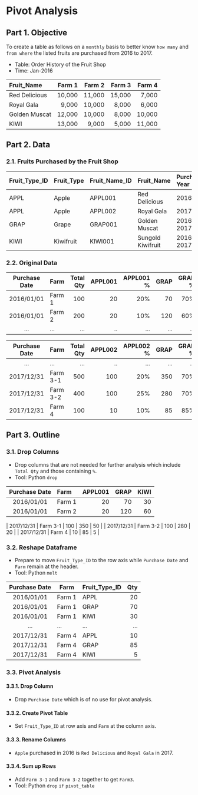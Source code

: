 # Pivot Analysis
## Part 1. Objective
To create a table as follows on a ```monthly``` basis to better know ```how many``` and ```from where``` the listed fruits are purchased from 2016 to 2017.

- Table: Order History of the Fruit Shop  
- Time: Jan-2016

| Fruit_Name     | Farm 1 | Farm 2 | Farm 3 | Farm 4 |
| :---           | ---:   | ---:   | ---:   | ---:   |
| Red Delicious  | 10,000 | 11,000 | 15,000 | 7,000  |
| Royal Gala     | 9,000  | 10,000 | 8,000  | 6,000  |
| Golden Muscat  | 12,000 | 10,000 | 8,000  | 10,000 |
| KIWI           | 13,000 | 9,000  | 5,000  | 11,000 |

## Part 2. Data
### 2.1. Fruits Purchased by the Fruit Shop
| Fruit_Type_ID  | Fruit_Type | Fruit_Name_ID | Fruit_Name        | Purchase Year |
| :---           | :---       | :---          | :---              | :---          |
| APPL           | Apple      | APPL001       | Red Delicious     | 2016          |
| APPL           | Apple      | APPL002       | Royal Gala        | 2017          |
| GRAP           | Grape      | GRAP001       | Golden Muscat     | 2016, 2017    |
| KIWI           | Kiwifruit  | KIWI001       | Sungold Kiwifruit | 2016, 2017    |

### 2.2. Original Data
| Purchase Date | Farm      | Total Qty | APPL001 | APPL001 % | GRAP | GRAP % | KIWI | KIWI % |
| :---:         | :---      | ---:      | ---:    | ---:      | ---: | ---:   | ---: | ---:   |       
| 2016/01/01    | Farm 1&nbsp;| 100       | 20      | 20%       | 70   | 70%    | 10   | 10%    |
| 2016/01/01    | Farm 2&nbsp;| 200       | 20      | 10%       | 120  | 60%    | 60   | 30%    |
| ...           | ...       | ...       | ..      | ...       | ...  | ...    | ...  | ...    |

| Purchase Date | Farm      | Total Qty | APPL002 | APPL002 % | GRAP | GRAP % | KIWI | KIWI % |
| :---:         | :---      | ---:      | ---:    | ---:      | ---: | ---:   | ---: | ---:   | 
| ...           | ...       | ...       | ..      | ...       | ...  | ...    | ...  | ...    |
| 2017/12/31    | Farm 3-1  | 500       | 100     | 20%       | 350  | 70%    | 50   | 10%    |
| 2017/12/31    | Farm 3-2  | 400       | 100     | 25%       | 280  | 70%    | 20   | 5%     |
| 2017/12/31    | Farm 4    | 100       | 10      | 10%       | 85   | 85%    | 5    | 5%     |

## Part 3. Outline
### 3.1. Drop Columns 
- Drop columns that are not needed for further analysis which include ```Total Qty``` and those containing ```%```. 
- Tool: Python ```drop```

| Purchase Date | Farm      | APPL001 | GRAP | KIWI | 
|:---:          |:---       | ---:    | ---: | ---: | 
| 2016/01/01    | Farm 1    | 20      | 70   | 30   |
| 2016/01/01    | Farm 2    | 20      | 120  | 60   |

| 2017/12/31    | Farm 3-1  | 100  | 350  | 50   | 
| 2017/12/31    | Farm 3-2  | 100  | 280  | 20   |
| 2017/12/31    | Farm 4    | 10   | 85   | 5    |

### 3.2. Reshape Dataframe
- Prepare to move ```Fruit_Type_ID``` to the row axis while ```Purchase Date``` and ```Farm``` remain at the header. 
- Tool: Python ```melt``` 
 
| Purchase Date | Farm      | Fruit_Type_ID | Qty |
| :---:         | ---       | :---          | ---:| 
| 2016/01/01    | Farm 1    | APPL          | 20  | 
| 2016/01/01    | Farm 1    | GRAP          | 70  |
| 2016/01/01    | Farm 1    | KIWI          | 30  | 
| ...           | ...       | ...           | ... |
| 2017/12/31    | Farm 4    | APPL          | 10  | 
| 2017/12/31    | Farm 4    | GRAP          | 85  |
| 2017/12/31    | Farm 4    | KIWI          | 5   |    

### 3.3. Pivot Analysis
#### 3.3.1. Drop Column
- Drop ```Purchase Date``` which is of no use for pivot analysis. 
#### 3.3.2. Create Pivot Table
- Set ```Fruit_Type_ID``` at row axis and ```Farm``` at the column axis. 
#### 3.3.3. Rename Columns
- ```Apple``` purchased in 2016 is ```Red Delicious``` and ```Royal Gala``` in 2017. 
#### 3.3.4. Sum up Rows
- Add ```Farm 3-1``` and ```Farm 3-2``` together to get ```Farm3```.
- Tool: Python ```drop``` ```if``` ```pivot_table```
